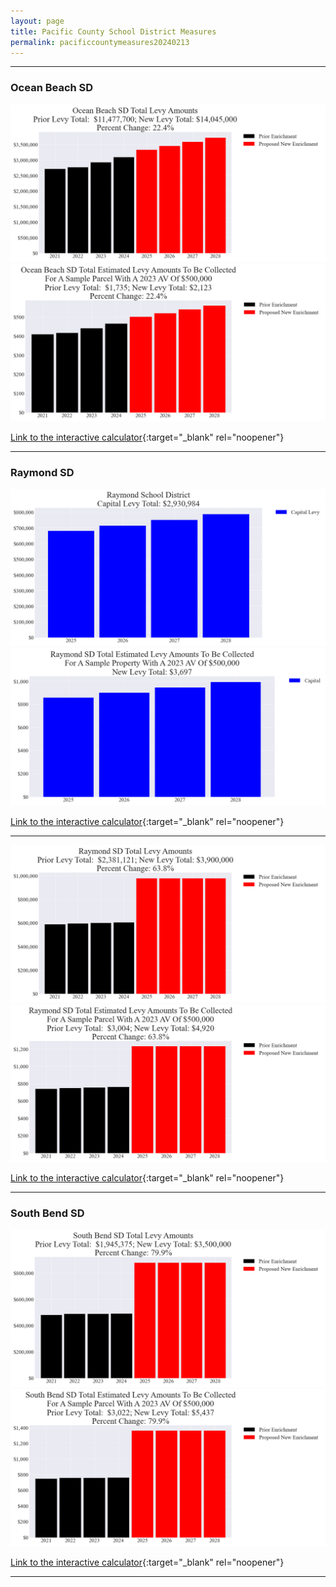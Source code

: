 ```yaml
---
layout: page
title: Pacific County School District Measures
permalink: pacificcountymeasures20240213
---
```


___

### Ocean Beach SD

![Ocean Beach SD enrichment levy totals chart](pagesManual/LeviesReport/20240213/OceanBeachEnrichment.png "Ocean Beach SD enrichment levy totals chart")
![Ocean Beach SD enrichment levy example parcel chart](pagesManual/LeviesReport/20240213/OceanBeachEnrichmentParcel.png "Ocean Beach SD enrichment  example parcel chart")

[Link to the interactive calculator](calculator_ocean_beach_enrichment_20240213_enhanced){:target="_blank" rel="noopener"}

___

### Raymond SD

![Raymond SD capital levy totals chart](pagesManual/LeviesReport/20240213/RaymondCapital.png "Raymond SD capital levy totals chart")
![Raymond SD capital levy example parcel chart](pagesManual/LeviesReport/20240213/RaymondCapitalParcel.png "Raymond SD capital  example parcel chart")

[Link to the interactive calculator](calculator_raymond_capital_20240213_enhanced){:target="_blank" rel="noopener"}

___


![Raymond SD enrichment levy totals chart](pagesManual/LeviesReport/20240213/RaymondEnrichment.png "Raymond SD enrichment levy totals chart")
![Raymond SD enrichment levy example parcel chart](pagesManual/LeviesReport/20240213/RaymondEnrichmentParcel.png "Raymond SD enrichment  example parcel chart")

[Link to the interactive calculator](calculator_raymond_enrichment_20240213_enhanced){:target="_blank" rel="noopener"}

___

### South Bend SD

![South Bend SD enrichment levy totals chart](pagesManual/LeviesReport/20240213/SouthBendEnrichment.png "South Bend SD enrichment levy totals chart")
![South Bend SD enrichment levy example parcel chart](pagesManual/LeviesReport/20240213/SouthBendEnrichmentParcel.png "South Bend SD enrichment  example parcel chart")

[Link to the interactive calculator](calculator_south_bend_enrichment_20240213_enhanced){:target="_blank" rel="noopener"}

___

